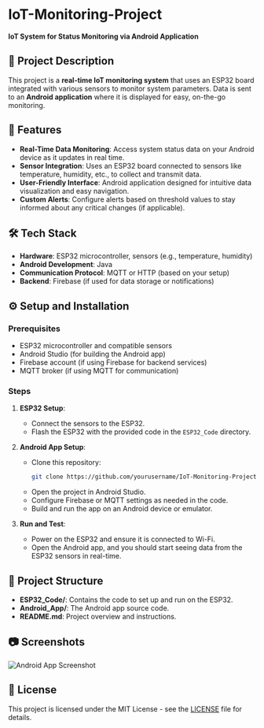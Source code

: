 # IoT-Monitoring-Project  
**IoT System for Status Monitoring via Android Application**

## 📖 Project Description
This project is a **real-time IoT monitoring system** that uses an ESP32 board integrated with various sensors to monitor system parameters. Data is sent to an **Android application** where it is displayed for easy, on-the-go monitoring.

## 🚀 Features
- **Real-Time Data Monitoring**: Access system status data on your Android device as it updates in real time.
- **Sensor Integration**: Uses an ESP32 board connected to sensors like temperature, humidity, etc., to collect and transmit data.
- **User-Friendly Interface**: Android application designed for intuitive data visualization and easy navigation.
- **Custom Alerts**: Configure alerts based on threshold values to stay informed about any critical changes (if applicable).

## 🛠️ Tech Stack
- **Hardware**: ESP32 microcontroller, sensors (e.g., temperature, humidity)
- **Android Development**: Java
- **Communication Protocol**: MQTT or HTTP (based on your setup)
- **Backend**: Firebase (if used for data storage or notifications)

## ⚙️ Setup and Installation

### Prerequisites
- ESP32 microcontroller and compatible sensors
- Android Studio (for building the Android app)
- Firebase account (if using Firebase for backend services)
- MQTT broker (if using MQTT for communication)

### Steps
1. **ESP32 Setup**:
   - Connect the sensors to the ESP32.
   - Flash the ESP32 with the provided code in the `ESP32_Code` directory.
   
2. **Android App Setup**:
   - Clone this repository:  
     ```bash
     git clone https://github.com/yourusername/IoT-Monitoring-Project.git
     ```
   - Open the project in Android Studio.
   - Configure Firebase or MQTT settings as needed in the code.
   - Build and run the app on an Android device or emulator.

3. **Run and Test**:
   - Power on the ESP32 and ensure it is connected to Wi-Fi.
   - Open the Android app, and you should start seeing data from the ESP32 sensors in real-time.

## 📂 Project Structure
- **ESP32_Code/**: Contains the code to set up and run on the ESP32.
- **Android_App/**: The Android app source code.
- **README.md**: Project overview and instructions.

## 📷 Screenshots
<!-- Add screenshots of your Android app or data visualization screens here -->
![Android App Screenshot](link-to-screenshot)  

## 📝 License
This project is licensed under the MIT License - see the [LICENSE](LICENSE) file for details.
